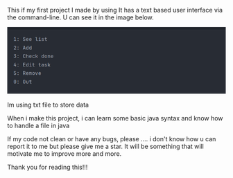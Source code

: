 This if my first project I made by using
It has a text based user interface via the command-line. U can see it in the image below.

![img.png](img.png)

Im using txt file to store data

When i make this project, i can learn some basic java syntax and know how to handle a file in java

If my code not clean or have any bugs, please .... i don't know how u can report it to me but please give me a star.
It will be something that will motivate me to improve more and more.

Thank you for reading this!!!
